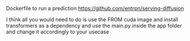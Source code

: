 Dockerfile to run a prediction
 https://github.com/entrpn/serving-diffusion

I think all you would need to do is use the FROM cuda image and install transformers as a dependency and use the main.py inside the app folder and change it accordingly to your usecase
